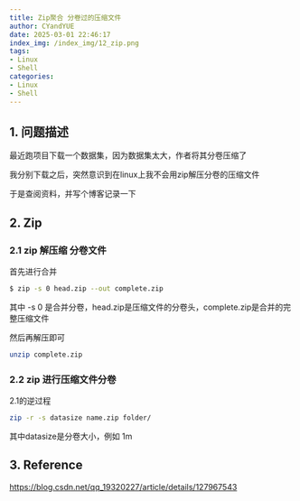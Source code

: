 ```yaml
---
title: Zip聚合 分卷过的压缩文件
author: CYandYUE
date: 2025-03-01 22:46:17
index_img: /index_img/12_zip.png
tags:
- Linux
- Shell
categories:
- Linux
- Shell
---
```


## 1. 问题描述
最近跑项目下载一个数据集，因为数据集太大，作者将其分卷压缩了

我分别下载之后，突然意识到在linux上我不会用zip解压分卷的压缩文件

于是查阅资料，并写个博客记录一下

## 2. Zip
### 2.1 zip 解压缩 分卷文件
首先进行合并
```bash
$ zip -s 0 head.zip --out complete.zip
```
其中 -s 0 是合并分卷，head.zip是压缩文件的分卷头，complete.zip是合并的完整压缩文件

然后再解压即可
```bash
unzip complete.zip
```

### 2.2 zip 进行压缩文件分卷
2.1的逆过程
```bash
zip -r -s datasize name.zip folder/
```
其中datasize是分卷大小，例如 1m

## 3. Reference
https://blog.csdn.net/qq_19320227/article/details/127967543

